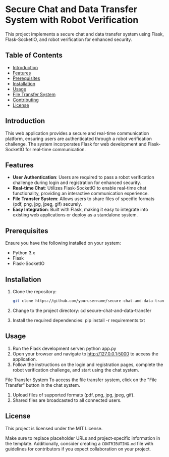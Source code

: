 # Secure Chat and Data Transfer System with Robot Verification

This project implements a secure chat and data transfer system using Flask, Flask-SocketIO, and robot verification for enhanced security.

## Table of Contents

- [Introduction](#introduction)
- [Features](#features)
- [Prerequisites](#prerequisites)
- [Installation](#installation)
- [Usage](#usage)
- [File Transfer System](#file-transfer-system)
- [Contributing](#contributing)
- [License](#license)

## Introduction

This web application provides a secure and real-time communication platform, ensuring users are authenticated through a robot verification challenge. The system incorporates Flask for web development and Flask-SocketIO for real-time communication.

## Features

- **User Authentication**: Users are required to pass a robot verification challenge during login and registration for enhanced security.
- **Real-time Chat**: Utilizes Flask-SocketIO to enable real-time chat functionality, providing an interactive communication experience.
- **File Transfer System**: Allows users to share files of specific formats (pdf, png, jpg, jpeg, gif) securely.
- **Easy Integration**: Built with Flask, making it easy to integrate into existing web applications or deploy as a standalone system.

## Prerequisites

Ensure you have the following installed on your system:

- Python 3.x
- Flask
- Flask-SocketIO

## Installation

1. Clone the repository:

   ```bash
   git clone https://github.com/yourusername/secure-chat-and-data-transfer.git
2. Change to the project directory:
   cd secure-chat-and-data-transfer
3. Install the required dependencies:
   pip install -r requirements.txt
   
## Usage
1. Run the Flask development server:
   python app.py
2. Open your browser and navigate to http://127.0.0.1:5000 to access the application.
3. Follow the instructions on the login and registration pages, complete the robot verification challenge, and start using the chat system.

File Transfer System
To access the file transfer system, click on the "File Transfer" button in the chat system.

1. Upload files of supported formats (pdf, png, jpg, jpeg, gif).
2. Shared files are broadcasted to all connected users.

## License
This project is licensed under the MIT License.

Make sure to replace placeholder URLs and project-specific information in the template. Additionally, consider creating a `CONTRIBUTING.md` file with guidelines for contributors if you expect collaboration on your project.
